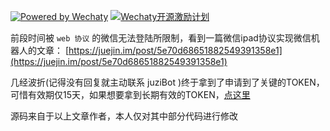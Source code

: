[![Powered by Wechaty](https://img.shields.io/badge/Powered%20By-Wechaty-green.svg)](https://github.com/chatie/wechaty)
[![Wechaty开源激励计划](https://img.shields.io/badge/Wechaty-开源激励计划-green.svg)](https://github.com/juzibot/Welcome/wiki/Everything-about-Wechaty)

前段时间被 `web 协议` 的微信无法登陆所限制，看到一篇微信ipad协议实现微信机器人的文章：
[https://juejin.im/post/5e70d68651882549391358e1](https://juejin.im/post/5e70d68651882549391358e1)

几经波折(记得没有回复就主动联系 juziBot )终于拿到了申请到了关键的TOKEN，可惜有效期仅15天，如果想要拿到长期有效的TOKEN，[点这里](https://github.com/juzibot/Welcome/wiki/Everything-about-Wechaty)

源码来自于以上文章作者，本人仅对其中部分代码进行修改
